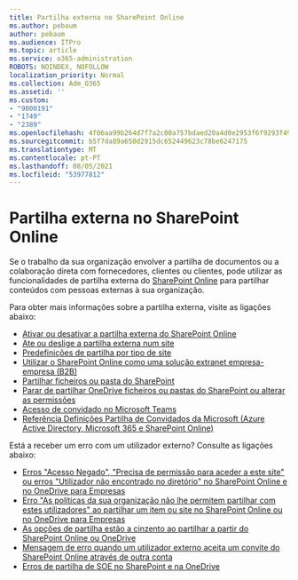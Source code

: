 ```yaml
---
title: Partilha externa no SharePoint Online
ms.author: pebaum
author: pebaum
ms.audience: ITPro
ms.topic: article
ms.service: o365-administration
ROBOTS: NOINDEX, NOFOLLOW
localization_priority: Normal
ms.collection: Adm_O365
ms.assetid: ''
ms.custom:
- "9000191"
- "1749"
- "2389"
ms.openlocfilehash: 4f06aa99b264d7f7a2c00a757bdaed20a4d0e2953f6f9293f4987ae448fb17bb
ms.sourcegitcommit: b5f7da89a650d2915dc652449623c78be6247175
ms.translationtype: MT
ms.contentlocale: pt-PT
ms.lasthandoff: 08/05/2021
ms.locfileid: "53977812"
---
```

# <a name="external-sharing-in-sharepoint-online"></a>Partilha externa no SharePoint Online

Se o trabalho da sua organização envolver a partilha de documentos ou a colaboração direta com fornecedores, clientes ou clientes, pode utilizar as funcionalidades de partilha externa do [SharePoint Online](https://docs.microsoft.com/sharepoint/external-sharing-overview) para partilhar conteúdos com pessoas externas à sua organização.

Para obter mais informações sobre a partilha externa, visite as ligações abaixo:

- [Ativar ou desativar a partilha externa do SharePoint Online](https://docs.microsoft.com/sharepoint/turn-external-sharing-on-or-off)
- [Ate ou deslige a partilha externa num site](https://docs.microsoft.com/sharepoint/change-external-sharing-site)
- [Predefinições de partilha por tipo de site](https://docs.microsoft.com/Office365/Enterprise/microsoft-365-guest-settings#sharepoint-site-level)
- [Utilizar o SharePoint Online como uma solução extranet empresa-empresa (B2B)](https://docs.microsoft.com/sharepoint/create-b2b-extranet)
- [Partilhar ficheiros ou pasta do SharePoint](https://support.office.com/article/share-sharepoint-files-or-folders-1fe37332-0f9a-4719-970e-d2578da4941c)
- [Parar de partilhar OneDrive ficheiros ou pastas do SharePoint ou alterar as permissões](https://support.office.com/article/stop-sharing-onedrive-or-sharepoint-files-or-folders-or-change-permissions-0a36470f-d7fe-40a0-bd74-0ac6c1e13323)
- [Acesso de convidado no Microsoft Teams](https://docs.microsoft.com/MicrosoftTeams/guest-access)
- [Referência Definições Partilha de Convidados da Microsoft (Azure Active Directory, Microsoft 365 e SharePoint Online)](https://docs.microsoft.com/Office365/Enterprise/microsoft-365-guest-settings)

Está a receber um erro com um utilizador externo? Consulte as ligações abaixo:

- [Erros "Acesso Negado", "Precisa de permissão para aceder a este site" ou erros "Utilizador não encontrado no diretório" no SharePoint Online e no OneDrive para Empresas](https://docs.microsoft.com/sharepoint/support/administration/access-denied-or-need-permission-error-sharepoint-online-or-onedrive-for-business)
- [Erro "As políticas da sua organização não lhe permitem partilhar com estes utilizadores" ao partilhar um item ou site no SharePoint Online ou no OneDrive para Empresas](https://docs.microsoft.com/sharepoint/support/administration/organization-policies-do-not-allow-you-to-share-with-users-error)
- [As opções de partilha estão a cinzento ao partilhar a partir do SharePoint Online ou OneDrive](https://docs.microsoft.com/sharepoint/support/administration/sharing-options-grayed-out-when-sharing-from-sharepoint-online-or-onedrive)
- [Mensagem de erro quando um utilizador externo aceita um convite do SharePoint Online através de outra conta](https://docs.microsoft.com/sharepoint/support/sharing-and-permissions/error-when-external-user-accepts-an-invitation-by-using-another-account)
- [Erros de partilha de SOE no SharePoint e na OneDrive](https://docs.microsoft.com/sharepoint/sharepoint-onedrive-error-message)


